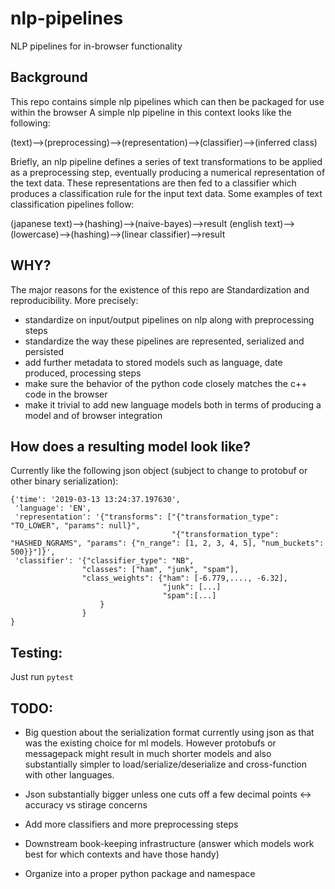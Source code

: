 # nlp-pipelines

NLP pipelines for in-browser functionality

## Background 

This repo contains simple nlp pipelines which can then be packaged for use within the browser
A simple nlp pipeline in this context looks like the following: 

(text)-->(preprocessing)-->(representation)-->(classifier)-->(inferred class)

Briefly, an nlp pipeline defines a series of text transformations to be applied as a preprocessing 
step, eventually producing a numerical representation of the text data. These representations are 
then fed to a classifier which produces a classification rule for the input text data. Some examples 
of text classification pipelines follow:

(japanese text)-->(hashing)-->(naive-bayes)-->result
(english text)-->(lowercase)-->(hashing)-->(linear classifier)-->result

## WHY? 

The major reasons for the existence of this repo are Standardization and reproducibility. 
More precisely:
- standardize on input/output pipelines on nlp along with preprocessing steps
- standardize the way these pipelines are represented, serialized and persisted
- add further metadata to stored models such as language, date produced, processing steps
- make sure the behavior of the python code closely matches the c++ code in the browser
- make it trivial to add new language models both in terms of producing a model and of browser integration

## How does a resulting model look like? 
Currently like the following json object (subject to change to protobuf or other binary serialization):
```
{'time': '2019-03-13 13:24:37.197630',
 'language': 'EN',
 'representation': '{"transforms": ["{"transformation_type": "TO_LOWER", "params": null}", 
                                    "{"transformation_type": "HASHED_NGRAMS", "params": {"n_range": [1, 2, 3, 4, 5], "num_buckets": 500}}"]}',
 'classifier': '{"classifier_type": "NB", 
                "classes": ["ham", "junk", "spam"], 
                "class_weights": {"ham": [-6.779,...., -6.32],
                                  "junk": [...]
                                  "spam":[...]
                    }
                }
}
```

## Testing: 
Just run `pytest`

## TODO:

- Big question about the serialization format currently using json as that was the existing choice for ml models.
  However protobufs or messagepack might result in much shorter models and also substantially simpler to load/serialize/deserialize 
  and cross-function with other languages. 
- Json substantially bigger unless one cuts off a few decimal points <-> accuracy vs stirage concerns
- Add more classifiers and more preprocessing steps

- Downstream book-keeping infrastructure (answer which models work best for which contexts and have those handy)

- Organize into a proper python package and namespace

